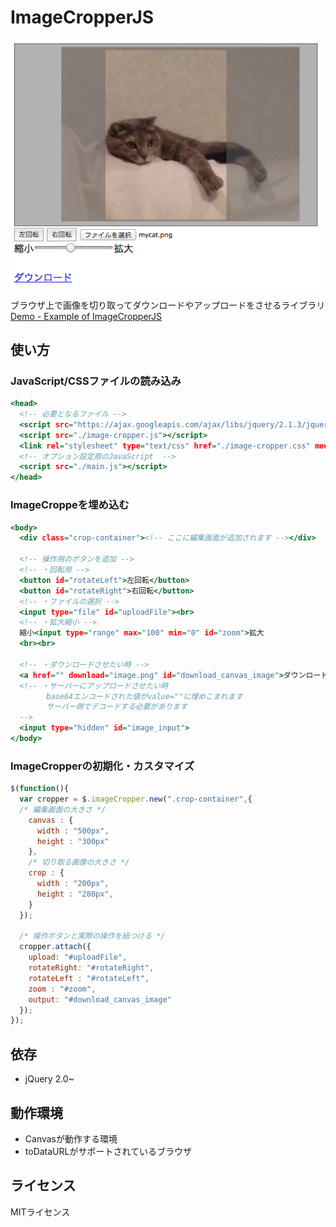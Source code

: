 # ImageCropperJS

![動作画面](./screenshot.png)

ブラウザ上で画像を切り取ってダウンロードやアップロードをさせるライブラリ  
[Demo - Example of ImageCropperJS](https://asakura-dev.github.io/ImageCropperJS/ "DEMO - Example of ImageCropperJS")

## 使い方
### JavaScript/CSSファイルの読み込み

```html:index.html
<head>
  <!-- 必要となるファイル -->
  <script src="https://ajax.googleapis.com/ajax/libs/jquery/2.1.3/jquery.min.js"></script>
  <script src="./image-cropper.js"></script>
  <link rel="stylesheet" type="text/css" href="./image-cropper.css" media="screen">
  <!-- オプション設定用のJavaScript  -->
  <script src="./main.js"></script>
</head>
```

### ImageCroppeを埋め込む

```html:index.html
<body>
  <div class="crop-container"><!-- ここに編集画面が追加されます --></div>
  
  <!-- 操作用のボタンを追加 -->
  <!-- ・回転用 -->
  <button id="rotateLeft">左回転</button>
  <button id="rotateRight">右回転</button>
  <!-- ・ファイルの選択 -->
  <input type="file" id="uploadFile"><br>
  <!-- ・拡大縮小 -->
  縮小<input type="range" max="100" min="0" id="zoom">拡大
  <br><br>
  
  <!-- ・ダウンロードさせたい時 -->
  <a href="" download="image.png" id="download_canvas_image">ダウンロード</a>
  <!-- ・サーバーにアップロードさせたい時
        base64エンコードされた値がvalue=""に埋めこまれます
        サーバー側でデコードする必要があります
  -->
  <input type="hidden" id="image_input">
</body>
```

### ImageCropperの初期化・カスタマイズ

```JavaScript:main.js
$(function(){
  var cropper = $.imageCropper.new(".crop-container",{
  /* 編集画面の大きさ */
    canvas : {
      width : "500px",
      height : "300px"
    },
    /* 切り取る画像の大きさ */
    crop : {
      width : "200px",
      height : "280px",
    }
  });
   
  /* 操作ボタンと実際の操作を紐つける */
  cropper.attach({
    upload: "#uploadFile",
    rotateRight: "#rotateRight",
    rotateLeft : "#rotateLeft",
    zoom : "#zoom",
    output: "#download_canvas_image"
  });
});
```

## 依存
- jQuery 2.0~

## 動作環境
- Canvasが動作する環境
- toDataURLがサポートされているブラウザ

## ライセンス
MITライセンス